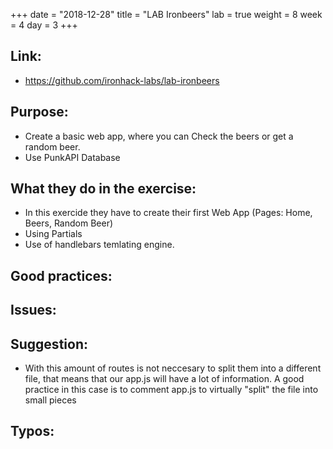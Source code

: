 +++
date = "2018-12-28"
title = "LAB Ironbeers"
lab = true
weight = 8
week = 4
day = 3
+++

## Link:
 - https://github.com/ironhack-labs/lab-ironbeers

## Purpose:
 - Create a basic web app, where you can Check the beers or get a random beer.
 - Use PunkAPI Database

## What they do in the exercise:
 - In this exercide they have to create their first Web App (Pages: Home, Beers, Random Beer)
 - Using Partials
 - Use of handlebars temlating engine.

## Good practices:

## Issues:

## Suggestion:
 - With this amount of routes is not neccesary to split them into a different file, that means that our app.js will have a lot of information. A good practice in this case is to comment app.js to virtually "split" the file into small pieces

## Typos:
